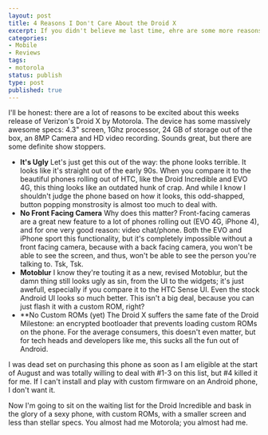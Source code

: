 ```yaml
---
layout: post
title: 4 Reasons I Don't Care About the Droid X
excerpt: If you didn't believe me last time, ehre are some more reasons why the Droid X sucks.
categories:
- Mobile
- Reviews
tags:
- motorola
status: publish
type: post
published: true
---
```


I'll be honest: there are a lot of reasons to be excited about this weeks release of Verizon's Droid X by Motorola.
The device has some massively awesome specs: 4.3" screen, 1Ghz processor, 24 GB of storage out of the box, an 8MP
Camera and HD video recording. Sounds great, but there are some definite show stoppers.

 - **It's Ugly** Let's just get this out of the way: the phone looks terrible. It looks like it's straight out of the
early 90s. When you compare it to the beautiful phones rolling out of HTC, like the Droid Incredible and EVO 4G, this
thing looks like an outdated hunk of crap. And while I know I shouldn't judge the phone based on how it looks, this
odd-shapped, button popping monstrosity is almost too much to deal with.
 - **No Front Facing Camera** Why does this matter? Front-facing cameras are a great new feature to a lot of phones
rolling out (EVO 4G, iPhone 4), and for one very good reason: video chat/phone. Both the EVO and iPhone sport this
functionality, but it's completely impossible without a front facing camera, because with a back facing camera, you
won't be able to see the screen, and thus, won't be able to see the person you're talking to. Tsk, Tsk.
 - **Motoblur** I know they're touting it as a new, revised Motoblur, but the damn thing still looks ugly as sin,
from the UI to the widgets; it's just awefull, especially if you compare it to the HTC Sense UI. Even the stock
Android UI looks so much better. This isn't a big deal, because you can just flash it with a custom ROM, right?
 - **No Custom ROMs (yet)</strong> The Droid X suffers the same fate of the Droid Milestone: an encrypted bootloader
that prevents loading custom ROMs on the phone. For the average consumers, this doesn't even matter, but for tech
heads and developers like me, this sucks all the fun out of Android.

I was dead set on purchasing this phone as soon as I am eligible at the start of August and was totally willing to
deal with #1-3 on this list, but #4 killed it for me. If I can't install and play with custom firmware on an Android
phone, I don't want it.

Now I'm going to sit on the waiting list for the Droid Incredible and bask in the glory of a sexy phone, with custom
ROMs, with a smaller screen and less than stellar specs. You almost had me Motorola; you almost had me.

